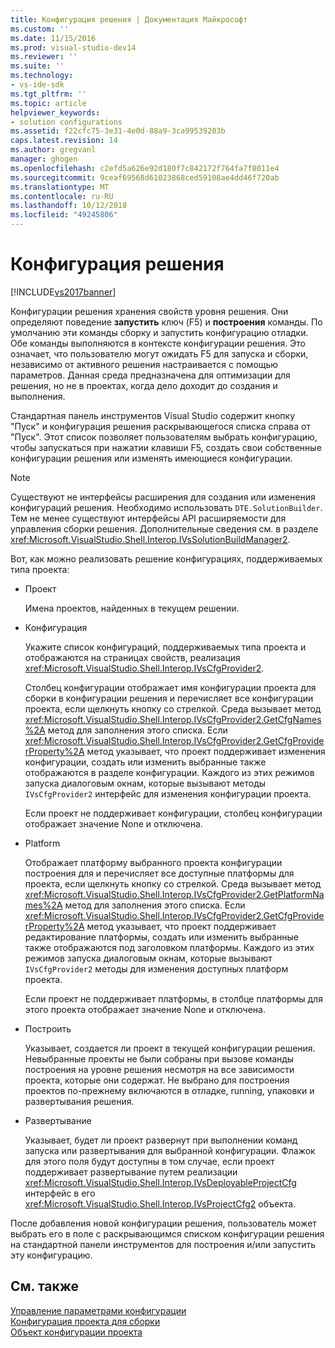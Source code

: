 ```yaml
---
title: Конфигурация решения | Документация Майкрософт
ms.custom: ''
ms.date: 11/15/2016
ms.prod: visual-studio-dev14
ms.reviewer: ''
ms.suite: ''
ms.technology:
- vs-ide-sdk
ms.tgt_pltfrm: ''
ms.topic: article
helpviewer_keywords:
- solution configurations
ms.assetid: f22cfc75-3e31-4e0d-88a9-3ca99539203b
caps.latest.revision: 14
ms.author: gregvanl
manager: ghogen
ms.openlocfilehash: c2efd5a626e92d180f7c842172f764fa7f8011e4
ms.sourcegitcommit: 9ceaf69568d61023868ced59108ae4dd46f720ab
ms.translationtype: MT
ms.contentlocale: ru-RU
ms.lasthandoff: 10/12/2018
ms.locfileid: "49245806"
---
```

# <a name="solution-configuration"></a>Конфигурация решения
[!INCLUDE[vs2017banner](../../includes/vs2017banner.md)]

Конфигурации решения хранения свойств уровня решения. Они определяют поведение **запустить** ключ (F5) и **построения** команды. По умолчанию эти команды сборку и запустить конфигурацию отладки. Обе команды выполняются в контексте конфигурации решения. Это означает, что пользователю могут ожидать F5 для запуска и сборки, независимо от активного решения настраивается с помощью параметров. Данная среда предназначена для оптимизации для решения, но не в проектах, когда дело доходит до создания и выполнения.  
  
 Стандартная панель инструментов Visual Studio содержит кнопку "Пуск" и конфигурация решения раскрывающегося списка справа от "Пуск". Этот список позволяет пользователям выбрать конфигурацию, чтобы запускаться при нажатии клавиши F5, создать свои собственные конфигурации решения или изменять имеющиеся конфигурации.  
  
> [!NOTE]
>  Существуют не интерфейсы расширения для создания или изменения конфигураций решения. Необходимо использовать `DTE.SolutionBuilder`. Тем не менее существуют интерфейсы API расширяемости для управления сборки решения. Дополнительные сведения см. в разделе <xref:Microsoft.VisualStudio.Shell.Interop.IVsSolutionBuildManager2>.  
  
 Вот, как можно реализовать решение конфигурациях, поддерживаемых типа проекта:  
  
-   Проект  
  
     Имена проектов, найденных в текущем решении.  
  
-   Конфигурация  
  
     Укажите список конфигураций, поддерживаемых типа проекта и отображаются на страницах свойств, реализация <xref:Microsoft.VisualStudio.Shell.Interop.IVsCfgProvider2>.  
  
     Столбец конфигурации отображает имя конфигурации проекта для сборки в конфигурации решения и перечисляет все конфигурации проекта, если щелкнуть кнопку со стрелкой. Среда вызывает метод <xref:Microsoft.VisualStudio.Shell.Interop.IVsCfgProvider2.GetCfgNames%2A> метод для заполнения этого списка. Если <xref:Microsoft.VisualStudio.Shell.Interop.IVsCfgProvider2.GetCfgProviderProperty%2A> метод указывает, что проект поддерживает изменения конфигурации, создать или изменить выбранные также отображаются в разделе конфигурации. Каждого из этих режимов запуска диалоговым окнам, которые вызывают методы `IVsCfgProvider2` интерфейс для изменения конфигурации проекта.  
  
     Если проект не поддерживает конфигурации, столбец конфигурации отображает значение None и отключена.  
  
-   Platform  
  
     Отображает платформу выбранного проекта конфигурации построения для и перечисляет все доступные платформы для проекта, если щелкнуть кнопку со стрелкой. Среда вызывает метод <xref:Microsoft.VisualStudio.Shell.Interop.IVsCfgProvider2.GetPlatformNames%2A> метод для заполнения этого списка. Если <xref:Microsoft.VisualStudio.Shell.Interop.IVsCfgProvider2.GetCfgProviderProperty%2A> метод указывает, что проект поддерживает редактирование платформы, создать или изменить выбранные также отображаются под заголовком платформы. Каждого из этих режимов запуска диалоговым окнам, которые вызывают `IVsCfgProvider2` методы для изменения доступных платформ проекта.  
  
     Если проект не поддерживает платформы, в столбце платформы для этого проекта отображает значение None и отключена.  
  
-   Построить  
  
     Указывает, создается ли проект в текущей конфигурации решения. Невыбранные проекты не были собраны при вызове команды построения на уровне решения несмотря на все зависимости проекта, которые они содержат. Не выбрано для построения проектов по-прежнему включаются в отладке, running, упаковки и развертывания решения.  
  
-   Развертывание  
  
     Указывает, будет ли проект развернут при выполнении команд запуска или развертывания для выбранной конфигурации. Флажок для этого поля будут доступны в том случае, если проект поддерживает развертывание путем реализации <xref:Microsoft.VisualStudio.Shell.Interop.IVsDeployableProjectCfg> интерфейс в его <xref:Microsoft.VisualStudio.Shell.Interop.IVsProjectCfg2> объекта.  
  
 После добавления новой конфигурации решения, пользователь может выбрать его в поле с раскрывающимся списком конфигурации решения на стандартной панели инструментов для построения и/или запустить эту конфигурацию.  
  
## <a name="see-also"></a>См. также  
 [Управление параметрами конфигурации](../../extensibility/internals/managing-configuration-options.md)   
 [Конфигурация проекта для сборки](../../extensibility/internals/project-configuration-for-building.md)   
 [Объект конфигурации проекта](../../extensibility/internals/project-configuration-object.md)

